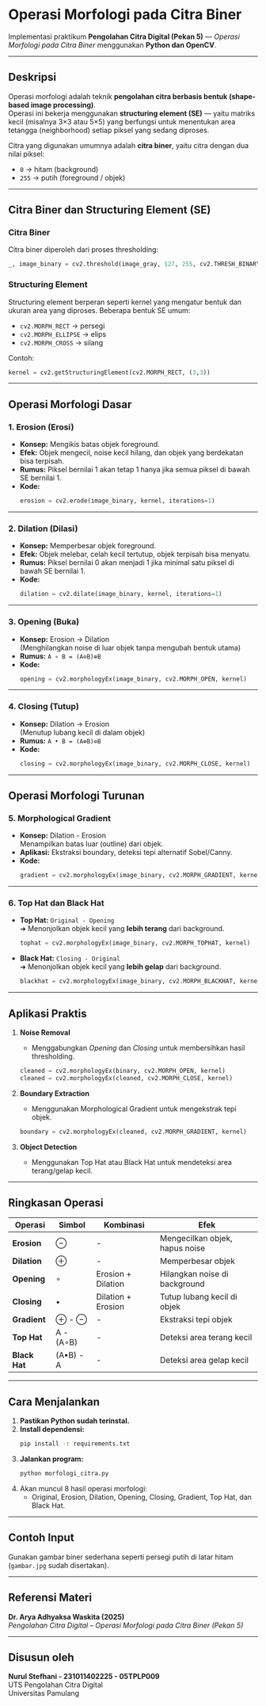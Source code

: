 # Operasi Morfologi pada Citra Biner
Implementasi praktikum **Pengolahan Citra Digital (Pekan 5)** — *Operasi Morfologi pada Citra Biner* menggunakan **Python dan OpenCV**.

---

## Deskripsi

Operasi morfologi adalah teknik **pengolahan citra berbasis bentuk (shape-based image processing)**.  
Operasi ini bekerja menggunakan **structuring element (SE)** — yaitu matriks kecil (misalnya 3×3 atau 5×5) yang berfungsi untuk menentukan area tetangga (neighborhood) setiap piksel yang sedang diproses.

Citra yang digunakan umumnya adalah **citra biner**, yaitu citra dengan dua nilai piksel:
- `0` → hitam (background)
- `255` → putih (foreground / objek)

---

## Citra Biner dan Structuring Element (SE)

### Citra Biner
Citra biner diperoleh dari proses thresholding:
```python
_, image_binary = cv2.threshold(image_gray, 127, 255, cv2.THRESH_BINARY)
```

### Structuring Element
Structuring element berperan seperti kernel yang mengatur bentuk dan ukuran area yang diproses.
Beberapa bentuk SE umum:
- `cv2.MORPH_RECT` → persegi
- `cv2.MORPH_ELLIPSE` → elips
- `cv2.MORPH_CROSS` → silang

Contoh:
```python
kernel = cv2.getStructuringElement(cv2.MORPH_RECT, (3,3))
```

---

## Operasi Morfologi Dasar

### 1. **Erosion (Erosi)**
- **Konsep:** Mengikis batas objek foreground.
- **Efek:** Objek mengecil, noise kecil hilang, dan objek yang berdekatan bisa terpisah.
- **Rumus:** Piksel bernilai 1 akan tetap 1 hanya jika semua piksel di bawah SE bernilai 1.
- **Kode:**
  ```python
  erosion = cv2.erode(image_binary, kernel, iterations=1)
  ```

---

### 2. **Dilation (Dilasi)**
- **Konsep:** Memperbesar objek foreground.
- **Efek:** Objek melebar, celah kecil tertutup, objek terpisah bisa menyatu.
- **Rumus:** Piksel bernilai 0 akan menjadi 1 jika minimal satu piksel di bawah SE bernilai 1.
- **Kode:**
  ```python
  dilation = cv2.dilate(image_binary, kernel, iterations=1)
  ```

---

### 3. **Opening (Buka)**
- **Konsep:** Erosion → Dilation  
  (Menghilangkan noise di luar objek tanpa mengubah bentuk utama)
- **Rumus:** `A ∘ B = (A⊖B)⊕B`
- **Kode:**
  ```python
  opening = cv2.morphologyEx(image_binary, cv2.MORPH_OPEN, kernel)
  ```

---

### 4. **Closing (Tutup)**
- **Konsep:** Dilation → Erosion  
  (Menutup lubang kecil di dalam objek)
- **Rumus:** `A • B = (A⊕B)⊖B`
- **Kode:**
  ```python
  closing = cv2.morphologyEx(image_binary, cv2.MORPH_CLOSE, kernel)
  ```

---

## Operasi Morfologi Turunan

### 5. **Morphological Gradient**
- **Konsep:** Dilation - Erosion  
  Menampilkan batas luar (outline) dari objek.
- **Aplikasi:** Ekstraksi boundary, deteksi tepi alternatif Sobel/Canny.
- **Kode:**
  ```python
  gradient = cv2.morphologyEx(image_binary, cv2.MORPH_GRADIENT, kernel)
  ```

---

### 6. **Top Hat dan Black Hat**
- **Top Hat:** `Original - Opening`  
  ➜ Menonjolkan objek kecil yang **lebih terang** dari background.
  ```python
  tophat = cv2.morphologyEx(image_binary, cv2.MORPH_TOPHAT, kernel)
  ```
- **Black Hat:** `Closing - Original`  
  ➜ Menonjolkan objek kecil yang **lebih gelap** dari background.
  ```python
  blackhat = cv2.morphologyEx(image_binary, cv2.MORPH_BLACKHAT, kernel)
  ```

---

## Aplikasi Praktis

1. **Noise Removal**
   - Menggabungkan *Opening* dan *Closing* untuk membersihkan hasil thresholding.
   ```python
   cleaned = cv2.morphologyEx(binary, cv2.MORPH_OPEN, kernel)
   cleaned = cv2.morphologyEx(cleaned, cv2.MORPH_CLOSE, kernel)
   ```

2. **Boundary Extraction**
   - Menggunakan Morphological Gradient untuk mengekstrak tepi objek.
   ```python
   boundary = cv2.morphologyEx(cleaned, cv2.MORPH_GRADIENT, kernel)
   ```

3. **Object Detection**
   - Menggunakan Top Hat atau Black Hat untuk mendeteksi area terang/gelap kecil.

---

## Ringkasan Operasi

| Operasi | Simbol | Kombinasi | Efek |
|----------|--------|------------|------|
| **Erosion** | ⊖ | - | Mengecilkan objek, hapus noise |
| **Dilation** | ⊕ | - | Memperbesar objek |
| **Opening** | ∘ | Erosion + Dilation | Hilangkan noise di background |
| **Closing** | • | Dilation + Erosion | Tutup lubang kecil di objek |
| **Gradient** | ⊕ - ⊖ | - | Ekstraksi tepi objek |
| **Top Hat** | A - (A∘B) | - | Deteksi area terang kecil |
| **Black Hat** | (A•B) - A | - | Deteksi area gelap kecil |

---

## Cara Menjalankan

1. **Pastikan Python sudah terinstal.**
2. **Install dependensi:**
   ```bash
   pip install -r requirements.txt
   ```
3. **Jalankan program:**
   ```bash
   python morfologi_citra.py
   ```
4. Akan muncul 8 hasil operasi morfologi:
   - Original, Erosion, Dilation, Opening, Closing, Gradient, Top Hat, dan Black Hat.

---

## Contoh Input
Gunakan gambar biner sederhana seperti persegi putih di latar hitam (`gambar.jpg` sudah disertakan).

---

## Referensi Materi
**Dr. Arya Adhyaksa Waskita (2025)**  
_Pengolahan Citra Digital – Operasi Morfologi pada Citra Biner (Pekan 5)_

---

## Disusun oleh
**Nurul Stefhani - 231011402225 - 05TPLP009**  
UTS Pengolahan Citra Digital  
Universitas Pamulang


